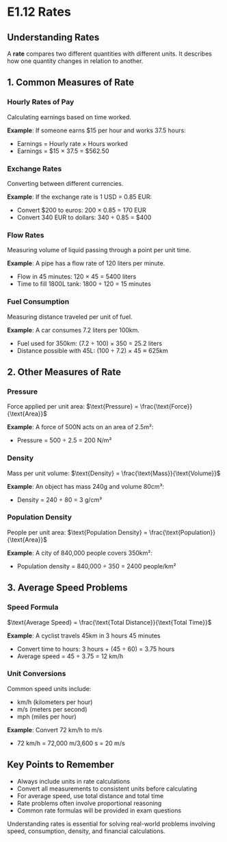 # E1.12 Rates

## Understanding Rates
A **rate** compares two different quantities with different units. It describes how one quantity changes in relation to another.

## 1. Common Measures of Rate

### Hourly Rates of Pay
Calculating earnings based on time worked.

**Example**: If someone earns $15 per hour and works 37.5 hours:
- Earnings = Hourly rate × Hours worked
- Earnings = $15 × 37.5 = $562.50

### Exchange Rates
Converting between different currencies.

**Example**: If the exchange rate is 1 USD = 0.85 EUR:
- Convert $200 to euros: 200 × 0.85 = 170 EUR
- Convert 340 EUR to dollars: 340 ÷ 0.85 = $400

### Flow Rates
Measuring volume of liquid passing through a point per unit time.

**Example**: A pipe has a flow rate of 120 liters per minute.
- Flow in 45 minutes: 120 × 45 = 5400 liters
- Time to fill 1800L tank: 1800 ÷ 120 = 15 minutes

### Fuel Consumption
Measuring distance traveled per unit of fuel.

**Example**: A car consumes 7.2 liters per 100km.
- Fuel used for 350km: (7.2 ÷ 100) × 350 = 25.2 liters
- Distance possible with 45L: (100 ÷ 7.2) × 45 ≈ 625km

## 2. Other Measures of Rate

### Pressure
Force applied per unit area: $\text{Pressure} = \frac{\text{Force}}{\text{Area}}$

**Example**: A force of 500N acts on an area of 2.5m²:
- Pressure = 500 ÷ 2.5 = 200 N/m²

### Density
Mass per unit volume: $\text{Density} = \frac{\text{Mass}}{\text{Volume}}$

**Example**: An object has mass 240g and volume 80cm³:
- Density = 240 ÷ 80 = 3 g/cm³

### Population Density
People per unit area: $\text{Population Density} = \frac{\text{Population}}{\text{Area}}$

**Example**: A city of 840,000 people covers 350km²:
- Population density = 840,000 ÷ 350 = 2400 people/km²

## 3. Average Speed Problems

### Speed Formula
$\text{Average Speed} = \frac{\text{Total Distance}}{\text{Total Time}}$

**Example**: A cyclist travels 45km in 3 hours 45 minutes
- Convert time to hours: 3 hours + (45 ÷ 60) = 3.75 hours
- Average speed = 45 ÷ 3.75 = 12 km/h

### Unit Conversions
Common speed units include:
- km/h (kilometers per hour)
- m/s (meters per second)
- mph (miles per hour)

**Example**: Convert 72 km/h to m/s
- 72 km/h = 72,000 m/3,600 s = 20 m/s

## Key Points to Remember
- Always include units in rate calculations
- Convert all measurements to consistent units before calculating
- For average speed, use total distance and total time
- Rate problems often involve proportional reasoning
- Common rate formulas will be provided in exam questions

Understanding rates is essential for solving real-world problems involving speed, consumption, density, and financial calculations.
